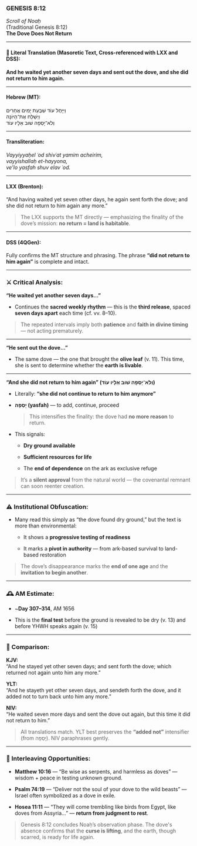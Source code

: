 ### **GENESIS 8:12**

_Scroll of Noaḥ_  
(Traditional Genesis 8:12)  
**The Dove Does Not Return**

---

#### 📜 Literal Translation (Masoretic Text, Cross-referenced with LXX and DSS):

**And he waited yet another seven days and sent out the dove, and she did not return to him again.**

---

#### Hebrew (MT):

וַיִּיָּחֶל עוֹד שִׁבְעַת יָמִים אֲחֵרִים  
וַיְשַׁלַּח אֶת־הַיּוֹנָה  
וְלֹא־יָסְפָה שׁוּב אֵלָיו עוֹד

---

#### Transliteration:

_Vayyiyyaḥel ʿod shivʿat yamim acheirim,  
vayyishallaḥ et-hayyona,  
ve’lo yasfah shuv elav ʿod._

---

#### LXX (Brenton):

“And having waited yet seven other days, he again sent forth the dove; and she did not return to him again any more.”

> The LXX supports the MT directly — emphasizing the finality of the dove’s mission: **no return = land is habitable**.

---

#### DSS (4QGen):

Fully confirms the MT structure and phrasing. The phrase **“did not return to him again”** is complete and intact.

---

### ⚔️ Critical Analysis:

**“He waited yet another seven days…”**

- Continues the **sacred weekly rhythm** — this is the **third release**, spaced **seven days apart** each time (cf. vv. 8–10).
    

> The repeated intervals imply both **patience** and **faith in divine timing** — not acting prematurely.

---

**“He sent out the dove…”**

- The same dove — the one that brought the **olive leaf** (v. 11). This time, she is sent to determine whether the **earth is livable**.
    

---

**“And she did not return to him again” (וְלֹא־יָסְפָה שׁוּב אֵלָיו עוֹד)**

- Literally: **“she did not continue to return to him anymore”**
    
- **יָסְפָה (yasfah)** — to add, continue, proceed
    
    > This intensifies the finality: the dove had **no more reason** to return.
    
- This signals:
    
    - **Dry ground available**
        
    - **Sufficient resources for life**
        
    - The **end of dependence** on the ark as exclusive refuge
        

> It’s a **silent approval** from the natural world — the covenantal remnant can soon reenter creation.

---

### ⚠️ Institutional Obfuscation:

- Many read this simply as “the dove found dry ground,” but the text is more than environmental:
    
    - It shows a **progressive testing of readiness**
        
    - It marks a **pivot in authority** — from ark-based survival to land-based restoration
        

> The dove’s disappearance marks the **end of one age** and the **invitation to begin another**.

---

### 🕰️ AM Estimate:

- ~**Day 307–314**, AM 1656
    
- This is the **final test** before the ground is revealed to be dry (v. 13) and before YHWH speaks again (v. 15)
    

---

### 📖 Comparison:

**KJV:**  
“And he stayed yet other seven days; and sent forth the dove; which returned not again unto him any more.”

**YLT:**  
“And he stayeth yet other seven days, and sendeth forth the dove, and it added not to turn back unto him any more.”

**NIV:**  
“He waited seven more days and sent the dove out again, but this time it did not return to him.”

> All translations match. YLT best preserves the **“added not”** intensifier (from יָסְפָה). NIV paraphrases gently.

---

### 🔗 Interleaving Opportunities:

- **Matthew 10:16** — “Be wise as serpents, and harmless as doves” — wisdom + peace in testing unknown ground.
    
- **Psalm 74:19** — “Deliver not the soul of your dove to the wild beasts” — Israel often symbolized as a dove in exile.
    
- **Hosea 11:11** — “They will come trembling like birds from Egypt, like doves from Assyria…” — **return from judgment to rest**.
    

> Genesis 8:12 concludes Noaḥ’s observation phase. The dove's absence confirms that the **curse is lifting**, and the earth, though scarred, is ready for life again.